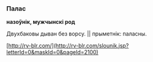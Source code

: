 ### Палас
**назоўнік, мужчынскі род**

Двухбаковы дыван без ворсу. || прыметнік: паласны.

<a rel="author">[http://rv-blr.com/](http://rv-blr.com/slounik.jsp?letterId=0&maskId=0&pageId=2100)</a>
